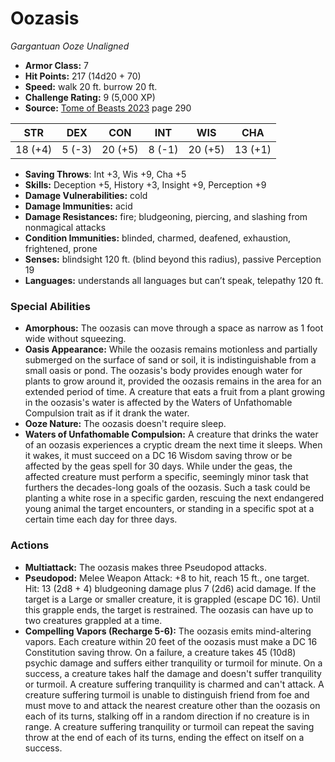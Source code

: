 # Oozasis

*Gargantuan* *Ooze* *Unaligned*

- **Armor Class:** 7
- **Hit Points:** 217 (14d20 + 70)
- **Speed:** walk 20 ft. burrow 20 ft.
- **Challenge Rating:** 9 (5,000 XP)
- **Source:** [Tome of Beasts 2023](https://koboldpress.com/kpstore/product/tome-of-beasts-1-2023-edition/) page 290

| STR | DEX | CON | INT | WIS | CHA |
| --- | --- | --- | --- | --- | --- |
| 18 (+4) | 5 (-3) | 20 (+5) | 8 (-1) | 20 (+5) | 13 (+1) |

- **Saving Throws**: Int +3, Wis +9, Cha +5
- **Skills:** Deception +5, History +3, Insight +9, Perception +9
- **Damage Vulnerabilities:** cold
- **Damage Immunities:** acid
- **Damage Resistances:** fire; bludgeoning, piercing, and slashing from nonmagical attacks
- **Condition Immunities:** blinded, charmed, deafened, exhaustion, frightened, prone
- **Senses:** blindsight 120 ft. (blind beyond this radius), passive Perception 19
- **Languages:** understands all languages but can’t speak, telepathy 120 ft.

### Special Abilities

- **Amorphous:** The oozasis can move through a space as narrow as 1 foot wide without squeezing.
- **Oasis Appearance:** While the oozasis remains motionless and partially submerged on the surface of sand or soil, it is indistinguishable from a small oasis or pond. The oozasis's body provides enough water for plants to grow around it, provided the oozasis remains in the area for an extended period of time. A creature that eats a fruit from a plant growing in the oozasis's water is affected by the Waters of Unfathomable Compulsion trait as if it drank the water.
- **Ooze Nature:** The oozasis doesn't require sleep.
- **Waters of Unfathomable Compulsion:** A creature that drinks the water of an oozasis experiences a cryptic dream the next time it sleeps. When it wakes, it must succeed on a DC 16 Wisdom saving throw or be affected by the geas spell for 30 days. While under the geas, the affected creature must perform a specific, seemingly minor task that furthers the decades-long goals of the oozasis. Such a task could be planting a white rose in a specific garden, rescuing the next endangered young animal the target encounters, or standing in a specific spot at a certain time each day for three days.

### Actions

- **Multiattack:** The oozasis makes three Pseudopod attacks.
- **Pseudopod:** Melee Weapon Attack: +8 to hit, reach 15 ft., one target. Hit: 13 (2d8 + 4) bludgeoning damage plus 7 (2d6) acid damage. If the target is a Large or smaller creature, it is grappled (escape DC 16). Until this grapple ends, the target is restrained. The oozasis can have up to two creatures grappled at a time.
- **Compelling Vapors (Recharge 5-6):** The oozasis emits mind-altering vapors. Each creature within 20 feet of the oozasis must make a DC 16 Constitution saving throw. On a failure, a creature takes 45 (10d8) psychic damage and suffers either tranquility or turmoil for minute. On a success, a creature takes half the damage and doesn't suffer tranquility or turmoil. A creature suffering tranquility is charmed and can't attack. A creature suffering turmoil is unable to distinguish friend from foe and must move to and attack the nearest creature other than the oozasis on each of its turns, stalking off in a random direction if no creature is in range. A creature suffering tranquility or turmoil can repeat the saving throw at the end of each of its turns, ending the effect on itself on a success.
